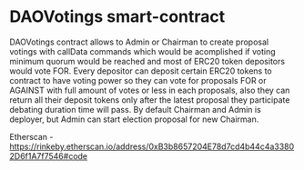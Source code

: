 # DAOVotings smart-contract
DAOVotings contract allows to Admin or Chairman to create proposal votings with callData commands which would be acomplished if voting minimum quorum would be reached and most of ERC20 token depositors would vote FOR. Every depositor can deposit certain ERC20 tokens to contract to have voting power so they can vote for proposals FOR or AGAINST with full amount of votes or less in each proposals, also they can return all their deposit tokens only after the latest proposal they participate debating duration time will pass.
By default Chairman and Admin is deployer, but Admin can start election proposal for new Chairman.

Etherscan - https://rinkeby.etherscan.io/address/0xB3b8657204E78d7cd4b44c4a33802D6f1A7f7546#code